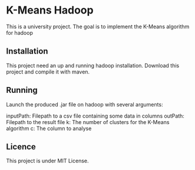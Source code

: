 # K-Means Hadoop
This is a university project.
The goal is to implement the K-Means algorithm for hadoop

## Installation

This project need an up and running hadoop installation.
Download this project and compile it with maven.

## Running

Launch the produced .jar file on hadoop with several arguments:

inputPath: Filepath to a csv file containing some data in columns
outPath: Filepath to the result file
k: The number of clusters for the K-Means algorithm
c: The column to analyse

## Licence

This project is under MIT License.
